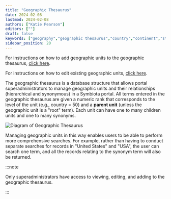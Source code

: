 ```yaml
---
title: "Geographic Thesaurus"
date: 2024-02-08
lastmod: 2024-02-08
authors: ["Katie Pearson"]
editors: [""]
draft: false
keywords: ["geography","geographic thesaurus","country","continent","state","province","county","municipality"]
sidebar_position: 20
---
```


For instructions on how to add geographic units to the geographic thesaurus, [click here](/Portal_Manager_Guide/Geographic_Thesaurus/adding_geographic_units).

For instructions on how to edit existing geographic units, [click here](/Portal_Manager_Guide/Geographic_Thesaurus/editing_geographic_thesaurus).

The geographic thesaurus is a database structure that allows portal superadministrators to manage geographic units and their relationships (hierarchical and synonymous) in a Symbiota portal. All terms entered in the geographic thesaurus are given a numeric rank that corresponds to the level of the unit (e.g., country = 50) and a **parent unit** (unless the geographic unit is a "root" term). Each unit can have one to many children units and one to many synonyms.

![Diagram of Geographic Thesaurus](/img/GeothesaurusModel.jpg)

Managing geographic units in this way enables users to be able to perform more comprehensive searches. For example, rather than having to conduct separate searches for records in "United States" and "USA", the user can search one term, and all the records relating to the synonym term will also be returned.

:::note

Only superadministrators have access to viewing, editing, and adding to the geographic thesaurus.

:::